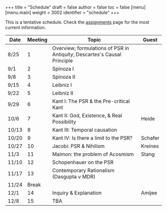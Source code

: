 +++
title = "Schedule"
draft = false
author = false
toc = false
[menu]
  [menu.main]
    weight = 3002
    identifier = "schedule"
+++

This is a tentative schedule. Check the [assignments](https://phil971.colinmclear.net/assignments) page for the most current
information.

| **Date** | **Meeting** | **Topic**                                                                | **Guest** |
|----------|-------------|--------------------------------------------------------------------------|-----------|
| 8/25     | 1           | Overview; formulations of PSR in Antiquity; Descartes's Causal Principle |           |
| 9/1      | 2           | Spinoza I                                                                |           |
| 9/8      | 3           | Spinoza II                                                               |           |
| 9/15     | 4           | Leibniz I                                                                |           |
| 9/22     | 5           | Leibniz II                                                               |           |
| 9/29     | 6           | Kant I: The PSR &amp; the Pre-critical Kant                              |           |
| 10/6     | 7           | Kant II: God, Existence, &amp; Real Possibility                          | Heide     |
| 10/13    | 8           | Kant III: Temporal causation                                             |           |
| 10/20    | 9           | Kant IV: Is there a limit to the PSR?                                    | Schafer   |
| 10/27    | 10          | Jacobi: PSR &amp; Nihilism                                               | Kreines   |
| 11/3     | 11          | Maimon: the problem of Acosmism                                          | Stang     |
| 11/10    | 12          | Schopenhauer on the PSR                                                  |           |
| 11/17    | 13          | Contemporary Rationalism (Dasgupta v MDR)                                |           |
| 11/24    | Break       |                                                                          |           |
| 12/1     | 14          | Inquiry &amp; Explanation                                                | Amijee    |
| 12/8     | 15          | TBA                                                                      |           |
